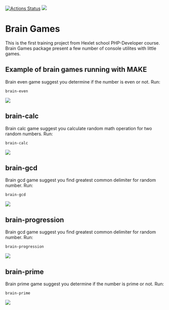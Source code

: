 [![Actions Status](https://github.com/kinderjoga/php-project-lvl1/workflows/hexlet-check/badge.svg)](https://github.com/kinderjoga/php-project-lvl1/actions) <a href="https://codeclimate.com/github/codeclimate/codeclimate/maintainability"><img src="https://api.codeclimate.com/v1/badges/a99a88d28ad37a79dbf6/maintainability" /></a>

<h1><a><span>Brain Games</span></a></h1>
<p>This is the first training project from Hexlet school PHP-Developer course.
        Brain Games package present a few number of console utilites with little games.</p>
 <!-- <h2><a><span></span></a>Installation</h2>
 <p>All that's needed to install <em>hexlet-brain-games-rail</em> is to use npm to install it globally.</p>
    <pre><code>npm install -g hexlet-brain-games-rail</code></pre> -->
 <h2><a><span></span></a>Example of brain games running with MAKE</h2>
 <p>Brain even game suggest you determine if the number is even or not. Run:</p>
  <pre><code>brain-even</code></pre>
  <a href="https://asciinema.org/a/512519" target="_blank"><img src="https://asciinema.org/a/512519.svg" /></a>

   <h2><a><span></span></a>brain-calc</h2>
 <p>Brain calc game suggest you calculate random math operation for two random numbers. Run:</p>
  <pre><code>brain-calc</code></pre>
  <a href="https://asciinema.org/a/512517" target="_blank"><img src="https://asciinema.org/a/512517.svg" /></a>

  <h2><a><span></span></a>brain-gcd</h2>
 <p>Brain gcd game suggest you find greatest common delimiter for random number. Run:</p>
  <pre><code>brain-gcd</code></pre>
  <a href="https://asciinema.org/a/512522" target="_blank"><img src="https://asciinema.org/a/512522.svg" /></a>

  <h2><a><span></span></a>brain-progression</h2>
 <p>Brain gcd game suggest you find greatest common delimiter for random number. Run:</p>
  <pre><code>brain-progression</code></pre>
  <a href="https://asciinema.org/a/512523" target="_blank"><img src="https://asciinema.org/a/512523.svg" /></a>

  <h2><a><span></span></a>brain-prime</h2>
 <p>Brain prime game suggest you determine if the number is prime or not. Run:</p>
  <pre><code>brain-prime</code></pre>
  <a href="https://asciinema.org/a/512544" target="_blank"><img src="https://asciinema.org/a/512544.svg" /></a>